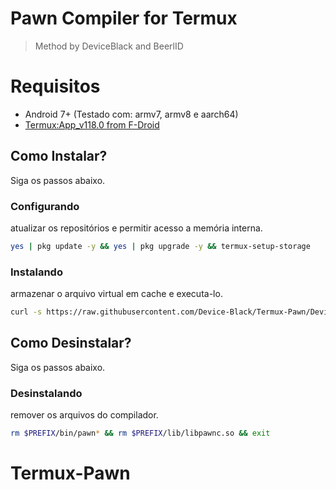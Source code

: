 # Pawn Compiler for Termux
> Method by DeviceBlack and BeerlID

# Requisitos
- Android 7+ (Testado com: armv7, armv8 e aarch64)
- [Termux:App_v118.0 from F-Droid](https://f-droid.org/repo/com.termux_118.apk)

## Como Instalar?
Siga os passos abaixo.

### Configurando
atualizar os repositórios e permitir acesso a memória interna.
```sh
yes | pkg update -y && yes | pkg upgrade -y && termux-setup-storage
```

### Instalando
armazenar o arquivo virtual em cache e executa-lo.
```sh
curl -s https://raw.githubusercontent.com/Device-Black/Termux-Pawn/DeviceBlack/install.sh -o install.sh && bash install.sh && rm install.sh
```

## Como Desinstalar?
Siga os passos abaixo.

### Desinstalando
remover os arquivos do compilador.
```sh
rm $PREFIX/bin/pawn* && rm $PREFIX/lib/libpawnc.so && exit
```

# Termux-Pawn
